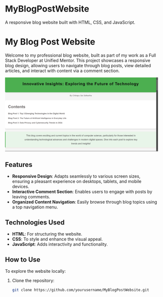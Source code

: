 # MyBlogPostWebsite
A responsive blog website built with HTML, CSS, and JavaScript.
# My Blog Post Website

Welcome to my professional blog website, built as part of my work as a Full Stack Developer at Unified Mentor. This project showcases a responsive blog design, allowing users to navigate through blog posts, view detailed articles, and interact with content via a comment section.

![Home Page](images/home-page.png)

## Features

- **Responsive Design**: Adapts seamlessly to various screen sizes, ensuring a pleasant experience on desktops, tablets, and mobile devices.
- **Interactive Comment Section**: Enables users to engage with posts by leaving comments.
- **Organized Content Navigation**: Easily browse through blog topics using a top navigation menu.

## Technologies Used

- **HTML**: For structuring the website.
- **CSS**: To style and enhance the visual appeal.
- **JavaScript**: Adds interactivity and functionality.

## How to Use

To explore the website locally:
1. Clone the repository:
   ```bash
   git clone https://github.com/yourusername/MyBlogPostWebsite.git
